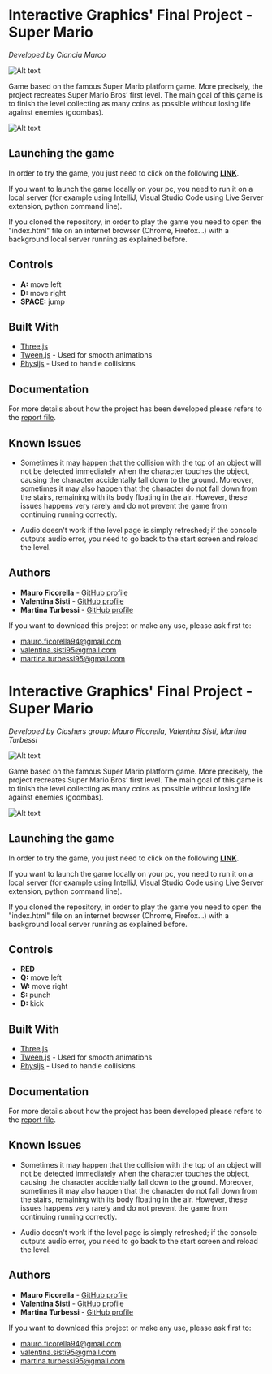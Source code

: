 # Interactive Graphics' Final Project - Super Mario
*Developed by Ciancia Marco*

![Alt text](https://https://github.com/SapienzaInteractiveGraphicsCourse/final-project-interaphics-gractive/edit/master/Img/title.jpg)

Game based on the famous Super Mario platform game. More precisely, the project recreates Super Mario Bros’ first level.
The main goal of this game is to finish the level collecting as many coins as possible without losing life against enemies (goombas). 

![Alt text](https://github.com/SapienzaInteractiveGraphicsCourse/final-project-clashers/blob/master/img/previewGame.png)

## Launching the game

In order to try the game, you just need to click on the following [**LINK**](https://sapienzainteractivegraphicscourse.github.io/final-project-clashers/index.html).

If you want to launch the game locally on your pc, you need to run it on a local server (for example using IntelliJ, Visual Studio Code using Live Server extension, python command line).

If you cloned the repository, in order to play the game you need to open the "index.html" file on an internet browser (Chrome, Firefox...) with a background local server running as explained before.

## Controls

* **A:** move left
* **D:** move right
* **SPACE:** jump

## Built With

* [Three.js](https://threejs.org/)
* [Tween.js](https://github.com/tweenjs/tween.js) - Used for smooth animations
* [Physijs](https://chandlerprall.github.io/Physijs/) - Used to handle collisions

## Documentation

For more details about how the project has been developed please refers to the [report file](https://github.com/SapienzaInteractiveGraphicsCourse/final-project-clashers/blob/master/Documentation%20Final%20Project.pdf).

## Known Issues

* Sometimes it may happen that the collision with the top of an object will not be detected immediately when the character touches the object, causing the character accidentally fall down to the ground. Moreover, sometimes it may also happen that the character do not fall down from the stairs, remaining with its body floating in the air. However, these issues happens very rarely and do not prevent the game from continuing running correctly. 

* Audio doesn't work if the level page is simply refreshed; if the console outputs audio error, you need to go back to the start screen and reload the level.

## Authors

* **Mauro Ficorella** - [GitHub profile](https://github.com/mauroficorella)
* **Valentina Sisti** - [GitHub profile](https://github.com/ValeSisti)
* **Martina Turbessi** - [GitHub profile](https://github.com/martinaturbessi)

If you want to download this project or make any use, please ask first to:
* mauro.ficorella94@gmail.com
* valentina.sisti95@gmail.com
* martina.turbessi95@gmail.com


# Interactive Graphics' Final Project - Super Mario
*Developed by Clashers group: Mauro Ficorella, Valentina Sisti, Martina Turbessi*

![Alt text](https://github.com/SapienzaInteractiveGraphicsCourse/final-project-clashers/blob/master/img/title.png)

Game based on the famous Super Mario platform game. More precisely, the project recreates Super Mario Bros’ first level.
The main goal of this game is to finish the level collecting as many coins as possible without losing life against enemies (goombas). 

![Alt text](https://github.com/SapienzaInteractiveGraphicsCourse/final-project-clashers/blob/master/img/previewGame.png)

## Launching the game

In order to try the game, you just need to click on the following [**LINK**](https://sapienzainteractivegraphicscourse.github.io/final-project-clashers/index.html).

If you want to launch the game locally on your pc, you need to run it on a local server (for example using IntelliJ, Visual Studio Code using Live Server extension, python command line).

If you cloned the repository, in order to play the game you need to open the "index.html" file on an internet browser (Chrome, Firefox...) with a background local server running as explained before.

## Controls

* **RED**
* **Q:** move left
* **W:** move right
* **S:** punch
* **D:** kick

## Built With

* [Three.js](https://threejs.org/)
* [Tween.js](https://github.com/tweenjs/tween.js) - Used for smooth animations
* [Physijs](https://chandlerprall.github.io/Physijs/) - Used to handle collisions

## Documentation

For more details about how the project has been developed please refers to the [report file](https://github.com/SapienzaInteractiveGraphicsCourse/final-project-clashers/blob/master/Documentation%20Final%20Project.pdf).

## Known Issues

* Sometimes it may happen that the collision with the top of an object will not be detected immediately when the character touches the object, causing the character accidentally fall down to the ground. Moreover, sometimes it may also happen that the character do not fall down from the stairs, remaining with its body floating in the air. However, these issues happens very rarely and do not prevent the game from continuing running correctly. 

* Audio doesn't work if the level page is simply refreshed; if the console outputs audio error, you need to go back to the start screen and reload the level.

## Authors

* **Mauro Ficorella** - [GitHub profile](https://github.com/mauroficorella)
* **Valentina Sisti** - [GitHub profile](https://github.com/ValeSisti)
* **Martina Turbessi** - [GitHub profile](https://github.com/martinaturbessi)

If you want to download this project or make any use, please ask first to:
* mauro.ficorella94@gmail.com
* valentina.sisti95@gmail.com
* martina.turbessi95@gmail.com

